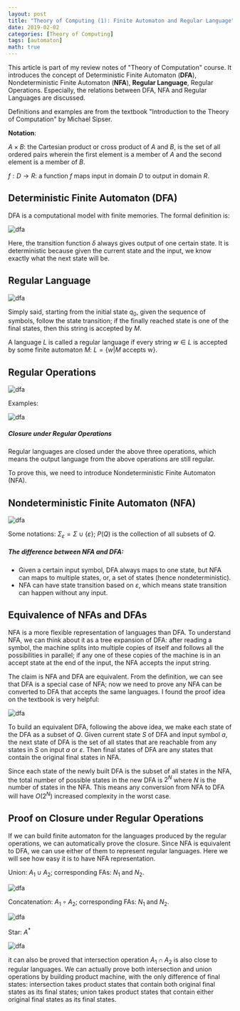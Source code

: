 ```yaml
---
layout: post
title: "Theory of Computing (1): Finite Automaton and Regular Language"
date: 2019-02-02
categories: [Theory of Computing]
tags: [automaton]
math: true
---
```


This article is part of my review notes of "Theory of Computation" course. It introduces the concept of Deterministic Finite Automaton (**DFA**), Nondeterministic Finite Automaton (**NFA**), **Regular Language**, Regular Operations. Especially, the relations between DFA, NFA and Regular Languages are discussed.

Definitions and examples are from the textbook "Introduction to the Theory of Computation" by Michael Sipser.

**Notation**:

$A \times B$: the Cartesian product or cross product of $A$ and $B$, is the set of all ordered pairs wherein the first element is a member of $A$ and the second element is a member of $B$.

$f: D \to R$: a function $f$ maps input in domain $D$ to output in domain $R$.

## Deterministic Finite Automaton (DFA)

DFA is a computational model with finite memories. The formal definition is:

![dfa](/assets/img/legacy/dfa.png)

Here, the transition function $\delta$ always gives output of one certain state. It is deterministic because given the current state and the input, we know exactly what the next state will be.

## Regular Language

![dfa](/assets/img/legacy/reg.png)

Simply said, starting from the initial state $q_0$, given the sequence of symbols, follow the state transition; if the finally reached state is one of the final states, then this string is accepted by $M$.

A language $L$ is called a regular language if every string $w \in L$ is accepted by some finite automaton $M$: $L = \{ w | M \text{ accepts w} \}$.

## Regular Operations

![dfa](/assets/img/legacy/reg-op.png)

Examples:

![dfa](/assets/img/legacy/reg-ops-example.png)

##### Closure under Regular Operations

Regular languages are closed under the above three operations, which means the output language from the above operations are still regular.

To prove this, we need to introduce Nondeterministic Finite Automaton (NFA).

## Nondeterministic Finite Automaton (NFA)

![dfa](/assets/img/legacy/nfa.png)

Some notations: $\Sigma_{\varepsilon} = \Sigma \cup \{ \varepsilon \}$; $P(Q)$ is the collection of all subsets of $Q$.

##### The difference between NFA and DFA:

* Given a certain input symbol, DFA always maps to one state, but NFA can maps to multiple states, or,  a set of states (hence nondeterministic).
* NFA can have state transition based on $\varepsilon$, which means state transition can happen without any input. 

## Equivalence of NFAs and DFAs

NFA is a more flexible representation of languages than DFA. To understand NFA, we can think about it as a tree expansion of DFA: after reading a symbol, the machine splits into multiple copies of itself and follows all the possibilities in parallel; if any one of these copies of the machine is in an accept state at the end of the input, the NFA accepts the input string.

The claim is NFA and DFA are equivalent. From the definition, we can see that DFA is a special case of NFA; now we need to prove any NFA can be converted to DFA that accepts the same languages. I found the proof idea on the textbook is very helpful:

![dfa](/assets/img/legacy/nfa-proof.png)

To build an equivalent DFA, following the above idea, we make each state of the DFA as a subset of $Q$. Given current state $S$ of DFA and input symbol $a$, the next state of DFA is the set of all states that are reachable from any states in $S$ on input $a$ or $\varepsilon$. Then final states of DFA are any states that contain the original final states in NFA.

Since each state of the newly built DFA is the subset of all states in the NFA, the total number of possible states in the new DFA is $2^N$ where $N$ is the number of states in the NFA. This means any conversion from NFA to DFA will have $O(2^N)$ increased complexity in the worst case.

## Proof on Closure under Regular Operations

If we can build finite automaton for the languages produced by the regular operations, we can automatically prove the closure. Since NFA is equivalent to DFA, we can use either of them to represent regular languages. Here we will see how easy it is to have NFA representation.

Union: $A_1 \cup A_2$; corresponding FAs: $N_1$ and $N_2$.

![dfa](/assets/img/legacy/reg-proof1.png)

Concatenation: $A_1 \circ A_2$; corresponding FAs: $N_1$ and $N_2$.

![dfa](/assets/img/legacy/reg-proof2.png)

Star: $A^*$

![dfa](/assets/img/legacy/reg-proof3.png)

it can also be proved that intersection operation $A_1 \cap A_2$ is also close to regular languages. We can actually prove both intersection and union operations by building product machine, with the only difference of final states: intersection takes product states that contain both original final states as its final states; union takes product states that contain either original final states as its final states.




